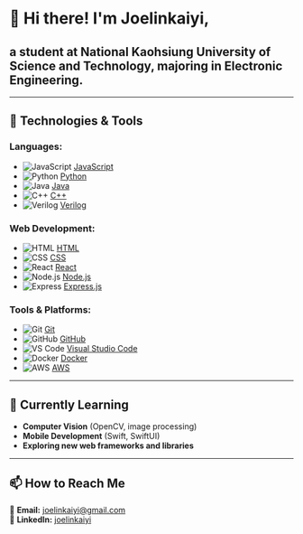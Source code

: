 # 👋 Hi there! I'm **Joelinkaiyi**, 
## a student at **National Kaohsiung University of Science and Technology**, majoring in **Electronic Engineering**.  

---

## 🔧 **Technologies & Tools**  

### **Languages:**  
- ![JavaScript](https://img.shields.io/badge/-JavaScript-F7DF1E?logo=javascript&logoColor=black&style=plastic) [JavaScript](https://developer.mozilla.org/en-US/docs/Web/JavaScript)  
- ![Python](https://img.shields.io/badge/-Python-3776AB?logo=python&logoColor=white&style=plastic) [Python](https://www.python.org/)  
- ![Java](https://img.shields.io/badge/-Java-007396?logo=java&logoColor=white&style=plastic) [Java](https://www.oracle.com/java/)  
- ![C++](https://img.shields.io/badge/-C++-00599C?logo=c%2B%2B&logoColor=white&style=plastic) [C++](https://cplusplus.com/)  
- ![Verilog](https://img.shields.io/badge/-Verilog-CC2927?style=plastic) [Verilog](https://standards.ieee.org/standard/1364-2005.html)  

### **Web Development:**  
- ![HTML](https://img.shields.io/badge/-HTML5-E34F26?logo=html5&logoColor=white&style=plastic) [HTML](https://developer.mozilla.org/en-US/docs/Web/HTML)  
- ![CSS](https://img.shields.io/badge/-CSS3-1572B6?logo=css3&logoColor=white&style=plastic) [CSS](https://developer.mozilla.org/en-US/docs/Web/CSS)  
- ![React](https://img.shields.io/badge/-React-61DAFB?logo=react&logoColor=black&style=plastic) [React](https://react.dev/)  
- ![Node.js](https://img.shields.io/badge/-Node.js-339933?logo=node.js&logoColor=white&style=plastic) [Node.js](https://nodejs.org/)  
- ![Express](https://img.shields.io/badge/-Express-000000?logo=express&logoColor=white&style=plastic) [Express.js](https://expressjs.com/)  

### **Tools & Platforms:**  
- ![Git](https://img.shields.io/badge/-Git-F05032?logo=git&logoColor=white&style=plastic) [Git](https://git-scm.com/)  
- ![GitHub](https://img.shields.io/badge/-GitHub-181717?logo=github&logoColor=white&style=plastic) [GitHub](https://github.com/)  
- ![VS Code](https://img.shields.io/badge/-VS%20Code-007ACC?logo=visual-studio-code&logoColor=white&style=plastic) [Visual Studio Code](https://code.visualstudio.com/)  
- ![Docker](https://img.shields.io/badge/-Docker-2496ED?logo=docker&logoColor=white&style=plastic) [Docker](https://www.docker.com/)  
- ![AWS](https://img.shields.io/badge/-AWS-232F3E?logo=amazon-aws&logoColor=white&style=plastic) [AWS](https://aws.amazon.com/)  

---

## 🌱 **Currently Learning**  
- **Computer Vision** (OpenCV, image processing)  
- **Mobile Development** (Swift, SwiftUI)  
- **Exploring new web frameworks and libraries**  

---

## 📫 **How to Reach Me**  

📧 **Email:** [joelinkaiyi@gmail.com](mailto:joelinkaiyi@gmail.com)  
💼 **LinkedIn:** [joelinkaiyi](https://www.linkedin.com/in/joelinkaiyi-dev/)  
